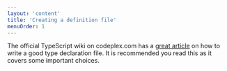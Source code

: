 ```yaml
---
layout: 'content'
title: 'Creating a definition file'
menuOrder: 1
---
```


The official TypeScript wiki on codeplex.com has a [great article](https://typescript.codeplex.com/wikipage?title=Writing%20Definition%20%28.d.ts%29%20Files) on how to write a good type declaration file. It is recommended you read this as it covers some important choices.
